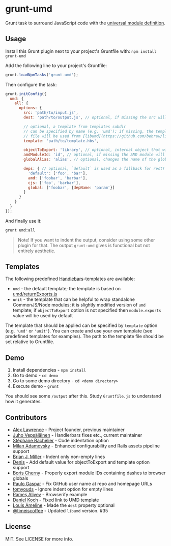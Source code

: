 # grunt-umd

Grunt task to surround JavaScript code with the [universal module definition](https://github.com/umdjs/umd/).

## Usage

Install this Grunt plugin next to your project's Gruntfile with: `npm install grunt-umd`

Add the following line to your project's Gruntfile:

```javascript
grunt.loadNpmTasks('grunt-umd');
```

Then configure the task:

```javascript
grunt.initConfig({
  umd: {
    all: {
      options: {
        src: 'path/to/input.js',
        dest: 'path/to/output.js', // optional, if missing the src will be used

        // optional, a template from templates subdir
        // can be specified by name (e.g. 'umd'); if missing, the templates/umd.hbs
        // file will be used from [libumd](https://github.com/bebraw/libumd)
        template: 'path/to/template.hbs',

        objectToExport: 'library', // optional, internal object that will be exported
        amdModuleId: 'id', // optional, if missing the AMD module will be anonymous
        globalAlias: 'alias', // optional, changes the name of the global variable

        deps: { // optional, `default` is used as a fallback for rest!
          'default': ['foo', 'bar'],
          amd: ['foobar', 'barbar'],
          cjs: ['foo', 'barbar'],
          global: ['foobar', {depName: 'param'}]
        }
      }
    }
  }
});
```

And finally use it:

```bash
grunt umd:all
```

> Note! If you want to indent the output, consider using some other plugin for that. The output `grunt-umd` gives is functional but not entirely aesthetic.

## Templates

The following predefined [Handlebars](http://handlebarsjs.com/)-templates are available:

* `umd` - the default template; the template is based on [umd/returnExports.js](https://github.com/umdjs/umd/blob/master/templates/returnExports.js)
* `unit` - the template that can be helpful to wrap standalone CommonJS/Node modules; it is slightly modified version of `umd` template;
    if `objectToExport` option is not specified then `module.exports` value will be used by default

The template that should be applied can be specified by `template` option (e.g. `'umd'` or `'unit'`).
You can create and use your own template (see predefined templates for examples).
The path to the template file should be set relative to Gruntfile.

## Demo

1. Install dependencies - `npm install`
2. Go to demo - `cd demo`
3. Go to some demo directory - `cd <demo directory>`
4. Execute demo - `grunt`

You should see some `/output` after this. Study `Gruntfile.js` to understand how it generates.

## Contributors

* [Alex Lawrence](https://github.com/alexlawrence) - Project founder, previous maintainer
* [Juho Vepsäläinen](https://github.com/bebraw) - Handlerbars fixes etc., current maintainer
* [Stéphane Bachelier](https://github.com/stephanebachelier) - Code indentation option
* [Milan Adamovsky](https://github.com/adamovsky) - Enhanced configurability and Rails assets pipeline support
* [Brian J. Miller](https://github.com/brianjmiller) - Indent only non-empty lines
* [Denis](https://github.com/gamtiq) - Add default value for objectToExport and template option support
* [Boris Cherny](https://github.com/eighttrackmind) - Properly export module IDs containing dashes to browser globals
* [Paulo Gaspar](https://github.com/paulogaspar7) - Fix GitHub user name at repo and homepage URLs
* [tomyouds](https://github.com/tomyouds) - Ignore indent option for empty lines
* [Rameş Aliyev](https://github.com/ramesaliyev) - Browserify example
* [Daniel Koch](https://github.com/dak0rn) - Fixed link to UMD template
* [Louis Ameline](https://github.com/louisameline) - Made the `dest` property optional
* [@timeiscoffee](https://github.com/timeiscoffee) - Updated `libumd` version. #35

## License

MIT. See LICENSE for more info.
